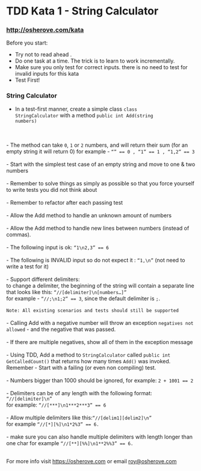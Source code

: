 # TDD Kata 1 - String Calculator

### http://osherove.com/kata
Before you start:
- Try not to read ahead .
- Do one task at a time. The trick is to learn to work incrementally.
- Make sure you only test for correct inputs. there is no need to test for invalid inputs for
this kata
- Test First!
### String Calculator
- In a test-first manner, create a simple class <code>class StringCalculator</code> with a method <code>public int Add(string numbers)</code>
<br>
<br>
- The method can take <code>0</code>, <code>1</code> or <code>2</code> numbers, and will return their sum (for an empty string it will return 0) 
  for example - <code>“” == 0 , “1” == 1 , “1,2” == 3</code>
  <br>
  <br>
- Start with the simplest test case of an empty string and move to one & two numbers
  <br>
  <br>
- Remember to solve things as simply as possible so that you force yourself to write tests you did not think about
  <br>
  <br>
- Remember to refactor after each passing test
  <br>
  <br>
- Allow the Add method to handle an unknown amount of numbers
  <br>
  <br>
- Allow the Add method to handle new lines between numbers (instead of commas).
  <br>
  <br>
- The following input is ok: <code>“1\n2,3” == 6</code>
  <br>
  <br>
- The following is INVALID input so do not expect it : <code>“1,\n”</code> (not need to write a test for it)
  <br>
  <br>
- Support different delimiters:<br>
   to change a delimiter, the beginning of the string will contain a separate line that looks like this:
  <code>“//[delimiter]\n[numbers…]”</code><br>
   for example - <code>“//;\n1;2” == 3</code>, since the default delimiter is <code>;</code>.<br>
  <br>
  <code>Note: All existing scenarios and tests should still be supported</code>
  <br>
  <br>
- Calling Add with a negative number will throw an exception <code>negatives not allowed</code> - and the negative that was passed.
  <br>
  <br>
- If there are multiple negatives, show all of them in the exception message
  <br>
  <br>
- Using TDD, Add a method to <code>StringCalculator</code> called <code>public int GetCalledCount()</code> that returns how many times 
  <code>Add()</code> was invoked.<br>
  Remember - Start with a failing (or even non compiling) test.
  <br>
  <br>
- Numbers bigger than 1000 should be ignored, for example:
   <code>2 + 1001 == 2</code>
  <br>
  <br>
- Delimiters can be of any length with the following format: <code>“//[delimiter]\n”</code><br>
  for example: <code>“//[***]\n1***2***3” == 6</code>
  <br>
  <br>
- Allow multiple delimiters like this:<code>“//[delim1][delim2]\n”</code><br>
  for example <code>“//[*][%]\n1*2%3” == 6.</code>
  <br>
  <br>
- make sure you can also handle multiple delimiters with length longer than one char 
  for example <code>“//[**][%%]\n1**2%%3” == 6.</code>
  <br>
  <br>
    
For more info visit https://osherove.com or email roy@osherove.com 
